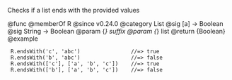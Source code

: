 Checks if a list ends with the provided values

@func
@memberOf R
@since v0.24.0
@category List
@sig [a] -> Boolean
@sig String -> Boolean
@param {*} suffix
@param {*} list
@return {Boolean}
@example

     R.endsWith('c', 'abc')                //=> true
     R.endsWith('b', 'abc')                //=> false
     R.endsWith(['c'], ['a', 'b', 'c'])    //=> true
     R.endsWith(['b'], ['a', 'b', 'c'])    //=> false
